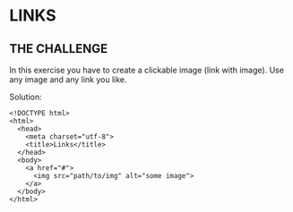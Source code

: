# LINKS

## THE CHALLENGE

In this exercise you have to create a clickable image \(link with image\). Use any image and any link you like.

Solution:

```markup
<!DOCTYPE html>
<html>
  <head>
    <meta charset="utf-8">
    <title>Links</title>
  </head>
  <body>
    <a href="#">
      <img src="path/to/img" alt="some image">
    </a>
  </body>
</html>
```

